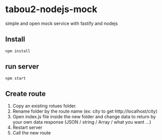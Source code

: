 # tabou2-nodejs-mock
simple and open mock service with fastify and nodejs


## Install

`npm install`

## run server

`npm start`


## Create route

1. Copy an existing rotues folder. 
2. Rename folder by the route name (ex: city to get http://localhost/city)
3. Open index.js file inside the new folder and change data to return by your own data response (JSON / string / Array / what you want ...)
4. Restart server
5. Call the new route

